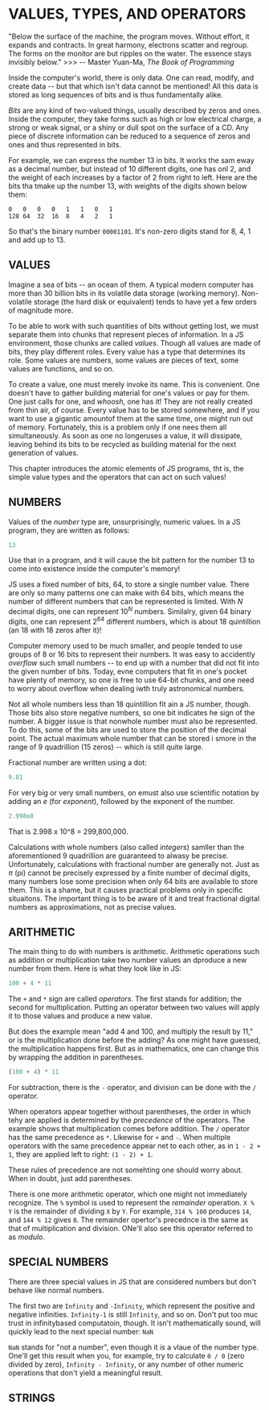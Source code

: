 # VALUES, TYPES, AND OPERATORS

"Below the surface of the machine, the program moves. Without effort, it expands
and contracts. In great harmony, electrons scatter and regroup. The forms on the
monitor are but ripples on the water. The essence stays invisibly below." >>>
-- Master Yuan-Ma, _The Book of Programming_

Inside the computer's world, there is only data. One can read, modify, and 
create data -- but that which isn't data cannot be mentioned! All this data
is stored as long sequences of bits and is thus fundamentally alike.

_Bits_ are any kind of two-valued things, usually described by zeros and ones.
Inside the computer, they take forms such as high or low electrical charge, a 
strong or weak signal, or a shiny or dull spot on the surface of a CD. Any piece
of discrete information can be reduced to a sequence of zeros and ones and thus
represented in bits.

For example, we can express the number 13 in bits. It works the sam eway as a
decimal number, but instead of 10 different digits, one has onl 2, and the
weight of each increases by a factor of 2 from right to left. Here are the
bits tha tmake up the number 13, with weights of the digits shown below them:

```
0   0   0   0   1   1   0   1
128 64  32  16  8   4   2   1
```

So that's the binary number `00001101`. It's non-zero digits stand for 8,
4, 1 and add up to 13.

## VALUES

Imagine a sea of bits -- an ocean of them. A typical modern computer has more
than 30 billion bits in its volatile data storage (working memory). Non-volatile
storage (the hard disk or equivalent) tends to have yet a few orders of magnitude
more.

To be able to work with such quantities of bits without getting lost, we must 
separate them into chunks that represent pieces of information. In a JS 
environment, those chunks are called _values_. Though all values are made of
bits, they play different roles. Every value has a type that determines its 
role. Some values are numbers, some values are pieces of text, some values are 
functions, and so on.

To create a value, one must merely invoke its name. This is convenient. One
doesn't have to gather building material for one's values or pay for them. One
just calls for one, and _whoosh_, one has it! They are not really created from 
thin air, of course. Every value has to be stored somewhere, and if you want to 
use a gigantic amountof them at the same time, one might run out of memory. 
Fortunately, this is a problem only if one nees them all simultaneously. As
soon as one no longeruses a value, it will dissipate, leaving behind its bits
to be recycled as building material for the next generation of values. 

This chapter introduces the atomic elements of JS programs, tht is, the simple
value types and the operators that can act on such values!

## NUMBERS

Values of the _number_ type are, unsurprisingly, numeric values. In a JS
program, they are written as follows:

```js
13
```

Use that in a program, and it will cause the bit pattern for the number 13
to come into existence inside the computer's memory!

JS uses a fixed number of bits, 64, to store a single number value. There 
are only so many patterns one can make with 64 bits, which means the 
number of different numbers that can be represented is limited. With _N_
decimal digits, one can represent $10^N$ numbers. Similalry, given 64
binary digits, one can represent $2^{64}$ different numbers, which is about
18 quintillion (an 18 with 18 zeros after it)!

Computer memory used to be much smaller, and people tended to use groups of
8 or 16 bits to represent their numbers. It was easy to accidently _overflow_
such small numbers -- to end up with a number that did not fit into the given
number of bits. Today, evne computers that fit in one's pocket have plenty of
memory, so one is free to use 64-bit chunks, and one need to worry about 
overflow when dealing iwth truly astronomical numbers.

Not all whole numbers less than 18 quintillion fit ain a JS number, though.
Those bits also store negative numbers, so one bit indicates he sign of the
number. A bigger issue is that nonwhole number must also be represented. To
do this, some of the bits are used to store the position of the decimal 
point. The actual maximum whole number that can be stored i smore in the
range of 9 quadrillion (15 zeros) -- which is still quite large.

Fractional number are written using a dot:

```js
9.81
```

For very big or very small numbers, on emust also use scientific notation by
adding an _e_ (for _exponent_), followed by the exponent of the number.

```js
2.998e8
```

That is 2.998 x 10^8 = 299,800,000.

Calculations with whole numbers (also called _integers_) samller than the
aforementioned 9 quadrillion are guaranteed to alwasy be precise. Unfortunately,
calculations with fractional number are generally not. Just as $\pi$ (pi) 
cannot be precisely expressed by a finite number of decimal digits, many
numbers lose some precision when only 64 bits are available to store them. 
This is a shame, but it causes practical problems only in specific situaitons.
The important thing is to be aware of it and treat fractional digital numbers
as approximations, not as precise values.

## ARITHMETIC

The main thing to do with numbers is arithmetic. Arithmetic operations such as
addition or multiplication take two number values an dproduce a new number 
from them. Here is what they look like in JS:

```js
100 + 4 * 11
```

The `+` and `*` sign are called _operators_. The first stands for addition;
the second for multiplication. Putting an operator between two values will 
apply it to those values and produce a new value.

But does the example mean "add 4 and 100, and multiply the result by 11,"
or is the multiplication done before the adding? As one might have guessed,
the multiplication happens first. But as in mathematics, one can change this
by wrapping the addition in parentheses.

```js
(100 + 4) * 11
```

For subtraction, there is the `-` operator, and division can be done with the
`/` operator.

When operators appear together without parentheses, the order in which tehy are
applied is determined by the _precedence_ of the operators. The example shows that
multiplication comes before addition. The `/` operator has the same precedence as 
`*`. Likewise for `+` and `-`. When multiple operators with the same precedence 
appear net to each other, as in `1 - 2 + 1`, they are applied left to right:
`(1 - 2) + 1`.

These rules of precedence are not somehting one should worry about. When in doubt, 
just add parentheses. 

There is one more arithmetic operator, which one might not immediately recognize.
The `%` symbol is used to represent the _remainder_ operation. `X % Y` is the
remainder of dividing `X` by `Y`.  For example, `314 % 100` produces `14`, and
`144 % 12` gives `0`. The remainder opertor's precednce is the same as that of
multiplication and division. ONe'll also see this operator referred to as 
_modulo_.

## SPECIAL NUMBERS

There are three special values in JS that are considered numbers but don't behave
like normal numbers.

The first two are `Infinity` and `-Infinity`, which represent the positive and
negative infinities. `Infinity-1` is still `Infinity`, and so on. Don't put too
muc trust in infinitybased computatoin, though.  It isn't mathematically sound, 
will quickly lead to the next special number: `NaN`

`NaN` stands for "not a number", even though it _is_ a vlaue of the number type.
One'll get this result when you, for example, try to calculate `0 / 0` (zero
divided by zero), `Infinity - Infinity`, or any number of other numeric 
operations that don't yield a meaningful result. 

## STRINGS

<!-- HERE -- Strings!+++-->